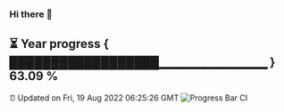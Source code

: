 ### Hi there 👋
⏳ Year progress { ██████████████████▁▁▁▁▁▁▁▁▁▁▁▁ } 63.09 %
---
⏰ Updated on Fri, 19 Aug 2022 06:25:26 GMT
![Progress Bar CI](https://github.com/liununu/liununu/workflows/Progress%20Bar%20CI/badge.svg)
